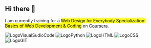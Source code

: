 ## Hi there 👋
<p>I am currently training for a <mark>Web Design for Everybody Specialization: Basics of Web Development & Coding</mark> on  <a href="https://www.coursera.org/">Coursera</a>.</p>

<img src="https://img.shields.io/badge/Visual_Studio_Code-0078D4?style=for-the-badge&logo=visual%20studio%20code&logoColor=white" alt="LogoVisualSudioCode"/> <img src="https://img.shields.io/badge/Python-3776AB?style=for-the-badge&logo=python&logoColor=white" alt="LogoPython"/> <img src="https://img.shields.io/badge/HTML5-E34F26?style=for-the-badge&logo=html5&logoColor=white" alt="LogoHTML"/> <img src="https://img.shields.io/badge/CSS3-1572B6?style=for-the-badge&logo=css3&logoColor=white" alt="LogoCSS"/> <img src="https://img.shields.io/badge/GIT-E44C30?style=for-the-badge&logo=git&logoColor=white" alt="LogoGIT"/>
<!--
**SebastienXia/sebastienxia** is a ✨ _special_ ✨ repository because its `README.md` (this file) appears on your GitHub profile.

Here are some ideas to get you started:

- 🔭 I’m currently working on ...
- 🌱 I’m currently learning ...
- 👯 I’m looking to collaborate on ...
- 🤔 I’m looking for help with ...
- 💬 Ask me about ...
- 📫 How to reach me: ...
- 😄 Pronouns: ...
- ⚡ Fun fact: ...
-->
